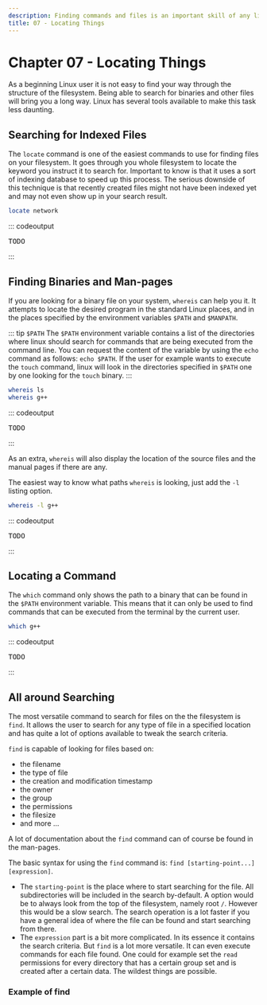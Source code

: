 ```yaml
---
description: Finding commands and files is an important skill of any linux user
title: 07 - Locating Things
---
```


<!-- This chapter should probable be placed after 06 - the filesystem -->

# Chapter 07 - Locating Things

As a beginning Linux user it is not easy to find your way through the structure of the filesystem. Being able to search for binaries and other files will bring you a long way. Linux has several tools available to make this task less daunting.

## Searching for Indexed Files

The `locate` command is one of the easiest commands to use for finding files on your filesystem. It goes through you whole filesystem to locate the keyword you instruct it to search for. Important to know is that it uses a sort of indexing database to speed up this process. The serious downside of this technique is that recently created files might not have been indexed yet and may not even show up in your search result.

```bash
locate network
```

::: codeoutput
<pre>
TODO
</pre>
:::

## Finding Binaries and Man-pages

If you are looking for a binary file on your system, `whereis` can help you it. It attempts to locate the desired program in the standard Linux places, and in the places specified by the environment variables `$PATH` and `$MANPATH`.

::: tip `$PATH`
The `$PATH` environment variable contains a list of the directories where linux should search for commands that are being executed from the command line. You can request the content of the variable by using the `echo` command as follows: `echo $PATH`. If the user for example wants to execute the `touch` command, linux will look in the directories specified in `$PATH` one by one looking for the `touch` binary.
:::

```bash
whereis ls
whereis g++
```

::: codeoutput
<pre>
TODO
</pre>
:::

As an extra, `whereis` will also display the location of the source files and the manual pages if there are any.

The easiest way to know what paths `whereis` is looking, just add the `-l` listing option.

```bash
whereis -l g++
```

::: codeoutput
<pre>
TODO
</pre>
:::

## Locating a Command

The `which` command only shows the path to a binary that can be found in the `$PATH` environment variable. This means that it can only be used to find commands that can be executed from the terminal by the current user.

```bash 
which g++
```

::: codeoutput
<pre>
TODO
</pre>
:::

## All around Searching

The most versatile command to search for files on the the filesystem is `find`. It allows the user to search for any type of file in a specified location and has quite a lot of options available to tweak the search criteria.

`find` is capable of looking for files based on:

* the filename
* the type of file
* the creation and modification timestamp
* the owner
* the group
* the permissions
* the filesize
* and more ...

A lot of documentation about the `find` command can of course be found in the man-pages.

The basic syntax for using the `find` command is: `find [starting-point...] [expression]`.

* The `starting-point` is the place where to start searching for the file. All subdirectories will be included in the search by-default. A option would be to always look from the top of the filesystem, namely root `/`. However this would be a slow search. The search operation is a lot faster if you have a general idea of where the file can be found and start searching from there.
* The `expression` part is a bit more complicated. In its essence it contains the search criteria. But `find` is a lot more versatile. It can even execute commands for each file found. One could for example set the `read` permissions for every directory that has a certain group set and is created after a certain data. The wildest things are possible.

### Example of find